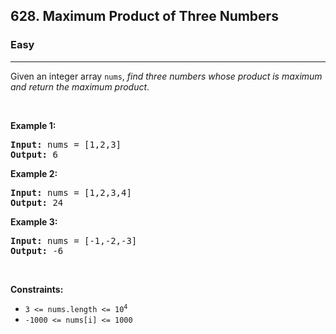 <h2>628. Maximum Product of Three Numbers</h2><h3>Easy</h3><hr><div><p>Given an integer array <code>nums</code>, <em>find three numbers whose product is maximum and return the maximum product</em>.</p>

<p>&nbsp;</p>
<p><strong>Example 1:</strong></p>
<pre><strong>Input:</strong> nums = [1,2,3]
<strong>Output:</strong> 6
</pre><p><strong>Example 2:</strong></p>
<pre><strong>Input:</strong> nums = [1,2,3,4]
<strong>Output:</strong> 24
</pre><p><strong>Example 3:</strong></p>
<pre><strong>Input:</strong> nums = [-1,-2,-3]
<strong>Output:</strong> -6
</pre>
<p>&nbsp;</p>
<p><strong>Constraints:</strong></p>

<ul data-read-aloud-multi-block="true">
	<li><code>3 &lt;= nums.length &lt;=&nbsp;10<sup style="">4</sup></code></li>
	<li><code>-1000 &lt;= nums[i] &lt;= 1000</code></li>
</ul>
</div>
